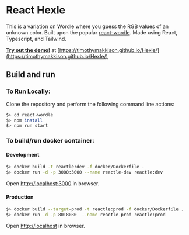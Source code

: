 # React Hexle

This is a variation on Wordle where you guess the RGB values of an unknown color. Built upon the popular [react-wordle](https://github.com/cwackerfuss/react-wordle). Made using React, Typescript, and Tailwind.


[**Try out the demo!**](https://timothymakkison.github.io/Hexle/) at [https://timothymakkison.github.io/Hexle/](https://timothymakkison.github.io/Hexle/)

## Build and run

### To Run Locally:

Clone the repository and perform the following command line actions:

```bash
$> cd react-wordle
$> npm install
$> npm run start
```

### To build/run docker container:

#### Development

```bash
$> docker build -t reactle:dev -f docker/Dockerfile .
$> docker run -d -p 3000:3000 --name reactle-dev reactle:dev
```

Open [http://localhost:3000](http://localhost:3000) in browser.

#### Production

```bash
$> docker build --target=prod -t reactle:prod -f docker/Dockerfile .
$> docker run -d -p 80:8080  --name reactle-prod reactle:prod
```

Open [http://localhost](http://localhost) in browser.
